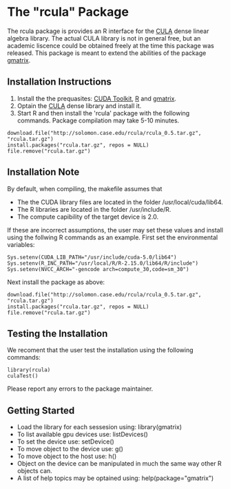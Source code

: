 The "rcula" Package
=================================================

The rcula package is provides an R interface for the [CULA](http://www.culatools.com/) dense linear algebra library. 
The actual CULA library is not in general free, but an academic liscence could be obtained freely at the time this package was released. This package is meant to extend the abilities of the package [gmatrix](https://github.com/njm18/gmatrix/tree/master/gmatrix). 

Installation Instructions
-------------------------
1. Install the the prequasites: [CUDA Toolkit](https://developer.nvidia.com/cuda-downloads),
 [R](http://cran.r-project.org/) and [gmatrix](https://github.com/njm18/gmatrix/tree/master/gmatrix). 
2. Optain the [CULA](http://www.culatools.com/) dense library and install it.
3. Start R and then install the 'rcula' package with the following commands. Package compilation may take 5-10 minutes.

```
download.file("http://solomon.case.edu/rcula/rcula_0.5.tar.gz", "rcula.tar.gz")
install.packages("rcula.tar.gz", repos = NULL)
file.remove("rcula.tar.gz")
```
	 
Installation Note
-----------------
By default, when compiling, the makefile assumes that
+ The the CUDA library files are located in the folder /usr/local/cuda/lib64.
+ The R libraries are located in the folder /usr/include/R.
+ The compute capibility of the target device is 2.0.

If these are incorrect assumptions, the user may set these values and install using the follwing R commands as an example.
First set the environmental variables:

    Sys.setenv(CUDA_LIB_PATH="/usr/include/cuda-5.0/lib64")
    Sys.setenv(R_INC_PATH="/usr/local/R/R-2.15.0/lib64/R/include")
    Sys.setenv(NVCC_ARCH="-gencode arch=compute_30,code=sm_30")
    
Next install the package as above:

    download.file("http://solomon.case.edu/rcula/rcula_0.5.tar.gz", "rcula.tar.gz")
    install.packages("rcula.tar.gz", repos = NULL)
    file.remove("rcula.tar.gz")
	    
Testing the Installation
-------------------------
We recoment that the user test the installation using the following commands:

    library(rcula)
    culaTest()
    
Please report any errors to the package maintainer.

Getting Started
---------------
+ Load the library for each sessesion using: library(gmatrix)
+ To list available gpu devices use: listDevices()
+ To set the device use: setDevice()
+ To move object to the device use: g()
+ To move object to the host use: h()
+ Object on the device can be manipulated in much the same way other R objects can.
+ A list of help topics may be optained using: help(package="gmatrix")